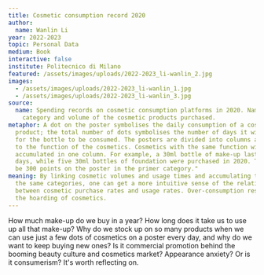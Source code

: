 ```yaml
---
title: Cosmetic consumption record 2020
author:
  name: Wanlin Li
year: 2022-2023
topic: Personal Data
medium: Book
interactive: false
institute: Politecnico di Milano
featured: /assets/images/uploads/2022-2023_li-wanlin_2.jpg
images:
  - /assets/images/uploads/2022-2023_li-wanlin_1.jpg
  - /assets/images/uploads/2022-2023_li-wanlin_3.jpg
source:
  name: Spending records on cosmetic consumption platforms in 2020. Name, time,
    category and volume of the cosmetic products purchased.
metaphor: A dot on the poster symbolises the daily consumption of a cosmetic
  product; the total number of dots symbolises the number of days it will take
  for the bottle to be consumed. The posters are divided into columns according
  to the function of the cosmetics. Cosmetics with the same function will be
  accumulated in one column. For example, a 30ml bottle of make-up lasts 60
  days, while five 30ml bottles of foundation were purchased in 2020. There will
  be 300 points on the poster in the primer category."
meaning: By linking cosmetic volumes and usage times and accumulating them over
  the same categories, one can get a more intuitive sense of the relationship
  between cosmetic purchase rates and usage rates. Over-consumption results in
  the hoarding of cosmetics.
---
```

How much make-up do we buy in a year? How long does it take us to use up all that make-up? Why do we stock up on so many products when we can use just a few dots of cosmetics on a poster every day, and why do we want to keep buying new ones? Is it commercial promotion behind the booming beauty culture and cosmetics market? Appearance anxiety? Or is it consumerism? It's worth reflecting on.